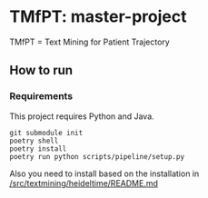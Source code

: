 # TMfPT: master-project

TMfPT = Text Mining for Patient Trajectory

## How to run

### Requirements
This project requires Python and Java.

```
git submodule init
poetry shell
poetry install
poetry run python scripts/pipeline/setup.py
```

Also you need to install based on the installation in [/src/textmining/heideltime/README.md](/src/textmining/heideltime/README.md)